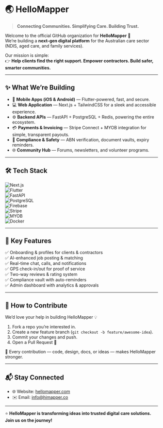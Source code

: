 # 🌏 HelloMapper  

> **Connecting Communities. Simplifying Care. Building Trust.**

Welcome to the official GitHub organization for **HelloMapper** 🎉  
We’re building a **next-gen digital platform** for the Australian care sector (NDIS, aged care, and family services).  

Our mission is simple:  
👉 **Help clients find the right support. Empower contractors. Build safer, smarter communities.**

---

## ✨ What We’re Building  

- 📱 **Mobile Apps (iOS & Android)** — Flutter-powered, fast, and secure.  
- 💻 **Web Application** — Next.js + TailwindCSS for a sleek and accessible experience.  
- ⚙️ **Backend APIs** — FastAPI + PostgreSQL + Redis, powering the entire ecosystem.  
- 💳 **Payments & Invoicing** — Stripe Connect + MYOB integration for simple, transparent payouts.  
- 📂 **Compliance & Safety** — ABN verification, document vaults, expiry reminders.  
- 🌐 **Community Hub** — Forums, newsletters, and volunteer programs.  

---

## 🛠️ Tech Stack  

![Next.js](https://img.shields.io/badge/Frontend-Next.js-black?logo=next.js)  
![Flutter](https://img.shields.io/badge/Mobile-Flutter-blue?logo=flutter)  
![FastAPI](https://img.shields.io/badge/Backend-FastAPI-009688?logo=fastapi)  
![PostgreSQL](https://img.shields.io/badge/Database-PostgreSQL-336791?logo=postgresql)  
![Firebase](https://img.shields.io/badge/Auth-Firebase-orange?logo=firebase)  
![Stripe](https://img.shields.io/badge/Payments-Stripe-635BFF?logo=stripe)  
![MYOB](https://img.shields.io/badge/Accounting-MYOB-purple)  
![Docker](https://img.shields.io/badge/Infra-Docker-2496ED?logo=docker)  

---

## 🚀 Key Features  

✅ Onboarding & profiles for clients & contractors  
✅ AI-enhanced job posting & matching  
✅ Real-time chat, calls, and notifications  
✅ GPS check-in/out for proof of service  
✅ Two-way reviews & rating system  
✅ Compliance vault with auto-reminders  
✅ Admin dashboard with analytics & approvals  

---

## 🤝 How to Contribute  

We’d love your help in building HelloMapper 💡  

1. Fork a repo you’re interested in.  
2. Create a new feature branch (`git checkout -b feature/awesome-idea`).  
3. Commit your changes and push.  
4. Open a Pull Request 🚀  

🙌 Every contribution — code, design, docs, or ideas — makes HelloMapper stronger.  

---

## 📬 Stay Connected  

- 🌐 Website: [hellomapper.com](https://himapper.com) 
- ✉️ Email: info@himapper.co  
---

⭐ **HelloMapper is transforming ideas into trusted digital care solutions. Join us on the journey!**  
